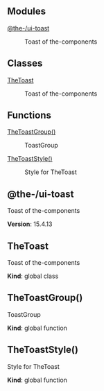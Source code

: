 <!--- Code generated by @the-/script-doc. DO NOT EDIT. -->

## Modules

<dl>
<dt><a href="#module_@the-/ui-toast">@the-/ui-toast</a></dt>
<dd><p>Toast of the-components</p>
</dd>
</dl>

## Classes

<dl>
<dt><a href="#TheToast">TheToast</a></dt>
<dd><p>Toast of the-components</p>
</dd>
</dl>

## Functions

<dl>
<dt><a href="#TheToastGroup">TheToastGroup()</a></dt>
<dd><p>ToastGroup</p>
</dd>
<dt><a href="#TheToastStyle">TheToastStyle()</a></dt>
<dd><p>Style for TheToast</p>
</dd>
</dl>

<a name="module_@the-/ui-toast"></a>

## @the-/ui-toast
Toast of the-components

**Version**: 15.4.13  
<a name="TheToast"></a>

## TheToast
Toast of the-components

**Kind**: global class  
<a name="TheToastGroup"></a>

## TheToastGroup()
ToastGroup

**Kind**: global function  
<a name="TheToastStyle"></a>

## TheToastStyle()
Style for TheToast

**Kind**: global function  
